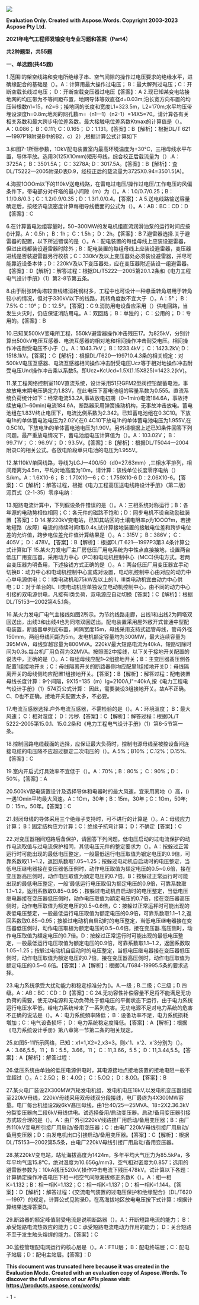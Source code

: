 ﻿![](2021%E5%B9%B4%E7%94%B5%E6%B0%94%E5%B7%A5%E7%A8%8B%E5%B8%88%E5%8F%91%E8%BE%93%E5%8F%98%E7%94%B5%E4%B8%93%E4%B8%9A%E4%B9%A0%E9%A2%98%E5%92%8C%E7%AD%94%E6%A1%88(Part4).001.png)

**Evaluation Only. Created with Aspose.Words. Copyright 2003-2023 Aspose Pty Ltd.**

**2021年电气工程师发输变电专业习题和答案（Part4）**

**共2种题型，共55题**

**一、单选题(共45题)**

1\.范围I的架空线路和变电所绝缘子串、空气间隙的操作过电压要求的绝缘水平，进确缘配合的基础是（）。A：计算用最大操作过电压； B：最大解列过电压；C：开断空载长线过电压； D：开断空载变压器过电压【答案】：A
2\.现已知某变电站接地网的均压带为不等间距布置，地网导体等效直径d=0.03m;沿长宽方向布置的均压带根数n1=15，n2=6；接地网的长度和宽度L1=323.5m，L2=170m;水平均压带埋设深度h=0.8m;地网的网孔数m=（n1—1）（n2-1）=14X5=70。请计算各有关相关系数和最大跨步电位差系数。最大接触电位差系数Ktmax的计算值是（）。A：0.086； B：0.111; C：0.165； D：1.131。【答案】：B【解析】：根据DL/T 621—1997P18附录B中的B2，c）2）,根据计算公式计算如下

3\.如图7-1所标参数，1OkV配电装置室内最高环境温度为+30℃，三相母线水平布置，导体平放。选用3(125X1Omm)矩形母线，综合校正后载流量为（）.A：3725A； B：3501.5A； C：3278A; D：3017.5A。【答案】：B【解析】：査 DL/T5222—2005附录D表D.9，经校正后的载流量为3725X0.94=3501.5(A)。

4\.海拔1OOOm以下的110kV送电线路，在雷电过电压/操作过电压/工作电压的风偏条件下，带电部分对杆塔的最小间隙（m）为（）。A：1.0/0.7/0.25；B：1.1/0.8/0.3；C：1.2/0.9/0.35；D：1.3/1.0/0.4。【答案】：A
5\.送电线路输送容量确定后，按经济电流密度计算每相导线截面的公式为（）。A：AB：BC：CD：D【答案】：C

6\.在计算蓄电池组容量时，50~300MW的发电机组直流润滑油泵的运行时间应按()计算。A：0.5h； B：1h； C：1.5h； D：2h。【答案】：B
7\.避雷器选择.关于避雷器的配置，以下所述错误的是（）。A：配电装置的每组母线上应装设避雷器，但进出线都装设避雷器时除外；B：配电装置的每组母线上应装设避雷器，变压器进线是否装避雷器另行校核；C：330kV及以上变压器处必须装设避雷器，并尽可能靠近设备本体；D：220kV及以下变压器处，应在变压器附近装设一组避雷器。【答案】：D【解析】：解答过程：根据DL/T5222—2005第20.1.2条和《电力工程电气设计手册》（1）第2-8节第五条。

8\.由于耐张转角塔较直线塔消耗钢材多，工程中也可设计一种悬垂转角塔用于转角较小的情况，但对于330kV以下的线路，其转角度数不宜大于（）。A：5°； B：7.5% C：10°； 
D：12.5°。【答案】：C
9\.消防用电设备应采用（）供电回路，当发生火灾时，仍应保证消防用电。A：双回路； B：单独的； C：公用的； D：专用的。【答案】：B

10\.已知某500kV变电所工程，550kV避雷器操作冲击残压17。为825kV，分别计算出500kV电压互感器、电流互感器的相对地和相间操作冲击耐受电压。相间操作冲击耐受电压不小于（）。A：1043.7kV； B：1233.4kV； C：1423.2kV; D：1518.1kV。【答案】：C【解析】：根据DL/T620—199710.4.3条的相关规定：对500kV电压互感器、电流互感器相间操作冲击酎受电压Ucz等于相对地操作冲击耐受电压Und操作冲击乘以系数5。即Ucz=KcUcd=1.5X(1.15X825)=1423.2(kV)。

11\.某工程网络控制室110V直流系统，设计采用51只GFM2型阀控铅酸蓄电池，事故放电末期电压确定为1.83V，在此电压下蓄电池组的容量系数为0.555。直流系统负荷统计如下：经常电流53.2A,事故放电初期（0~1min)电流184.6A，事故持续放电(1~60min)电流184.6A，断路器采用弹簧操动机构，无事故冲击放电。蓄电池组在1.83V终止电压下，电流比例系数为2.342。已知蓄电池组在0.3C10。下放电1h的单体蓄电池电压为2.02V,在0.4C10下放电1h的单体蓄电池电压为1.955V,在0.5C10。下放电1h的单体蓄电池电压为1.90V。另外请根据上述已知条件回答下列问题。最严重放电情况下，蓄电池组电压计算值为（）。A：103.02V； B：99.71V； C：96.9V； D：93.5V。【答案】：B【解析】：根据DL/T5044—2004附录C的相关公式。各放电阶段单只电池的电压为1.955V。

12\.某110kV单回线路，导线为LGJ—400/50（d0=27.63mm）,三相水平排列，相间距离为4.5m，平均对地高度为10m，请计算：该线单位长度零序电纳（）S/km。A：1.6X10-6； B：1.70X10—6；C：1.759X10-6 D：2.06X10-6。【答案】：C【解析】：解答过程，根据《电力工程高压送电线路设计手册》（第二版）涊页式（2-1-35）零序电纳：

13\.短路电流计算中，下列假设条件错误的是（）。A：三相系统对称运行；B：各年源的电动势相位相同；C：各元件的磁路不饱和；D：同步电机不设自动励磁装置【答案】：D
14\.某220kV变电站，已知其站区的土壤电阻率ρ为1OOΩ?m，若接地短路（故障）电流的持续时间t取0.4s,试计算接地装置的接触电位差和跨步电位差的允许值，跨步电位差允许值计算结果是（）。A：315V； B：386V； C：405V； D：478V。【答案】：B【解析】：根据DL/T 621—1997P3第3.4条计算公式计算如下
15\.某火力发电厂主厂房低压厂用电系统为中性点直接接地，设置两台低压厂用变压器，采用动力中心（PC)和电动机控制中心（MCC)供电方式。若两台变压器为明备用，下述接钱方式正确的是（）。A：两台低压厂用变压器宜手动切换B：动力中心和电动机控制中心宜成对设置，电动机控制中心由对应的动力中心单电源供电；C：I类电动机和75kW及以上的II、III类电动机宜由动力中心供电；D：对于单台的I、II类电动机应单独设立电动机控制中心，由不同的动力中心引接的双电源供电，凡接有I类负荷，双电源应自动切换【答案】：C【解析】：根据 DL/T5153—2002第4.5.1条。

16\.某火力发电厂电气主接线如图2所示。为节约线路走廊，出线1和出线2为同塔双回送出，出线3和出线4也为同塔双回送出。配电装置采用屋外敞开式普通中型配电装置，断路器单列式布置，间隔宽度15m，母线采用支持式铝管母线，管母外径150mm，两组母线间距为5m。发电机额定容量均为300MW，最大连续容量为395MVA，母线穿越容量为800MVA。220kV最大短路电流为40kA，短路切除时间为0.3s.每台机厂用负荷为32MVA。按照图2中接线，以下关于接地开关配置的说法中，正确的是（）。A：每组母线应配1~2组接地开关；B：主变压器髙压側各配置1组接地开关；C：母线隔离开关的断路器侧均应配里1组接地开关D：母线隔离开关的母线侧均应配置1组接地开关。【答案】：B【解析】：解答过程：配电装置母线长度计算：9个间隔，9X15=135（m）Ig=2100A,I"=40kA,按《电力工程电气设计手册》（1）574页公式计算： 因此，需要装设3组接地开关。故A不正确。C、D也不正确，接地开夭配置太多，不必要。

17\.电流互感器选择.户外电流互感器，不需检验的是（）。A：环境溫度； B：最大风速； C：相对湿度； D：污秽.【答案】：C【解析】：解答过程：根据DL/T 5222-2005第15.0.1、15.0.2条和《电力工程电气设计手册》（1）第6-5节第一条。

18\.控制回路电缆截面的选择，应保证最大负荷时，控制电源母线至被控设备间连接电缆的电压降不应超过额定二次电压的（）。A.5%；B10%；C.12%；D.15%.【答案】：C

19\.室内开启式灯具效率不宜低于（）。A：70%；B：80%； C：90%；D：50%。【答案】：A

20\.500kV配电装置设计及选择导体和电器时的最大风速，宜采用离地（）高，()一遇1Omin平均最大风速。A：1Om，30年；B：15m，30年；C：1Om，50年; D：15m，50年。【答案】：C

21\.封闭母线的导体采用三个绝缘子支持时，可不进行的计算是（）。A：母线应力计算； B：固定结构应力计算；C：绝缘子抗弯计算； D：不确定【答案】：C

22\.对变压器相间短路后备保护，请回答下列问题。低电压启动的过电流保护的动作电流取值与过电流保护相同，其低电压元件的整定要求为（）。A：按躲过正常运行时可能出现的最低电压整定，一般最低运行电压取值为银定电压的0.9倍，可靠系数取1.1~1.2，返回系数取1.05~1.25；按躲过电动机自启动时的电压整定，当低电压继电器接在变压器低压例时，动作电压取值为頦定电压的0.5~0.6倍，接在变压器高压側时，动作电压取值为額定电压的0.7倍。B：按躲过正常运行时可能出现的最低电压整定，一般’最低运行电压取伹为额定电压的0.9倍，可靠系数取1.1~1.2，返田系数取0.85~0.95；.按躲过电动机自启动时的电压整定，当低电压继电器接在变压器低压側时，动作电压取值为額定电压的0.7倍，接在变压器高压侧时，动作电压取值为额定电压的0.5~0.6倍，C：按躲过正常运枰时可能出现的表低电压整定，一般最低运行电压取值为额定电压的0.9倍，可靠系数取1.1~1.2,返回系数取0.85~0.95；按躲过电动机自启动时的电压整定，当低电压继电器接在变压器低压側时，动作电压取植为额定电压的0.5~0.6倍，接在变压器.高压侧时，动作电压取值为頦定电压的0.7倍。D：按躲过正常运行时可能出现的最低电压整定，一般最低运行电压取值为额定电压的0.9倍，可靠系数取1.1~1.2，返回系数取1.05~1.25；按躲过电动机自启动时的电压整定，当低电压继电器接在变压器低压側时，动作电压取值为额定电压的0.7倍，接在变压器高压側时，动作电压取值为额定电压的0.5~0.6倍。【答案】：A【解析】：根据DL/T684-19995.5条的要求选择。

23\.电力系统承受大扰动能力和稳定标准分为()。A.一级；B.二级；C三级；D.四级。A：AB：BC：CD：D【答案】：C
24\.无功容性补偿容量不足将不能满足无功负荷的需要，使无功电源和无功负荷处于低电压的平衡状态下运行，由于电力系统运行电压水平低，给电力系统带来了一系列危害。无功电源不足对电力系统的危害不正确的说法是（）。A：电力系统頻率降低； B：设备功率不足，电力系统损耗増加；C：电气设备损坏； D：电力系统稳定度降低。【答案】：A【解析】：根据《电力系统设计手册》第八章第一节第二条的相关规定。

25\.如图5-11所示网络，已知：x1=1,X2=2,x3=3。则x'1、x'2、x'3分别为（）。A：3.66,5.5，11； B：5.5，3.66，11； C：11,3.66，5.5； D：11,3.44,5.5。【答案】：A【解析】：解答过程：

26\.低压系统由单独的低压电源供电时，其电源接地点接地装置的接地电阻一般不宜超过（）。A：2.5Ω； B：4.0Ω； C：5.OΩ； D：8.0Ω。【答案】：B

27\.某火电厂装设2X300MW汽轮发电机组，发电机电压18kV,以发电机变压器组接至220kV母线，220kV母线采用双母线双分段接线，电厂最终为4X300MW容量。电厂每台机组设2段6kV髙压母线，由1台40/25—25MVA、18±2X2.36.3kV分裂变压器向二段6kV母线供电。试选择备用/启动变压器。启动/备用变压器引接方式较合理的是（）。A：由厂外引220kV线路接厂用启动/备用变压器；B：由厂外110kV变电所引接厂用启动/备用变压器；C：由电厂220kV母线引接厂用启动/备用变压器；D：由发电机出口引接启动/备用变压器。【答案】：C【解析】：根据DL/T5153—2002第5.5条，由电厂220kV母线引接厂用启动/备用变压器。

28\.某220kV变电站，站址海拔高度为1424m，多年平均大气压力为85.5kPa，多年平均气温15.8℃，绝对湿度为10.656g/mm3，空气相对密度为0.857；选用的避雷器参数为：10kA残压520kV,操作冲击电流下残压478kV。试计算以下各题：计算确定操作冲击电压下相一相空气间隙海拔修正系数K（）。A：相一相K=1.132；B：相一相K=1.132；C：相一相K=1.137；D：相一相K=1.144。【答案】：D【解析】：解答过程：《交流电气装置的过电压保护和绝缘配合》（DL/T620—1997）的规定，计算公式见附录D，在髙海拔地区放电电压按下式计算：根据计算结果选择答案D。

29\.断路器的额定峰值耐受电流是说明断路器（）。A：开断短路电流的能力； B：承受短路电流热效应的能力；C：承受短路电流电动力作用的能力； D：关合短路不至于发生触头熔焊的能力。【答案】：C

30\.监控管理配电网运行的核心层是（）。A：FTU层； B：配电终端层；C：配电子站层；D：配电主站层。【答案】：D

**This document was truncated here because it was created in the Evaluation Mode.**
**Created with an evaluation copy of Aspose.Words. To discover the full versions of our APIs please visit: https://products.aspose.com/words/**

\- 1 -

